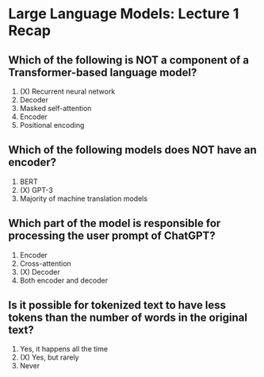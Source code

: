 # Large Language Models: Lecture 1 Recap


## Which of the following is NOT a component of a Transformer-based language model?

1. (X) Recurrent neural network
2. Decoder
3. Masked self-attention
4. Encoder
5. Positional encoding


## Which of the following models does NOT have an encoder?

1. BERT
2. (X) GPT-3
3. Majority of machine translation models


## Which part of the model is responsible for processing the user prompt of ChatGPT?

1. Encoder
2. Cross-attention
3. (X) Decoder
4. Both encoder and decoder


## Is it possible for tokenized text to have less tokens than the number of words in the original text?

1. Yes, it happens all the time
2. (X) Yes, but rarely
3. Never

